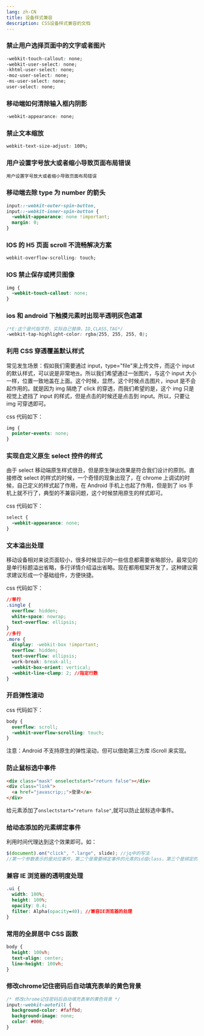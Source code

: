 ```yaml
---
lang: zh-CN
title: 设备样式兼容
description: CSS设备样式兼容的文档
---
```



### 禁止用户选择页面中的文字或者图片

```css
-webkit-touch-callout: none;
-webkit-user-select: none;
-khtml-user-select: none;
-moz-user-select: none;
-ms-user-select: none;
user-select: none;
```

### 移动端如何清除输入框内阴影

```css
-webkit-appearance: none;
```

### 禁止文本缩放

```css
webkit-text-size-adjust: 100%;
```

### 用户设置字号放大或者缩小导致页面布局错误

```css
用户设置字号放大或者缩小导致页面布局错误
```

### 移动端去除 type 为 number 的箭头

```css
input::-webkit-outer-spin-button,
input::-webkit-inner-spin-button {
  -webkit-appearance: none !important;
  margin: 0;
}
```


### IOS 的 H5 页面 scroll 不流畅解决方案

```css
webkit-overflow-scrolling: touch;
```

### IOS 禁止保存或拷贝图像

```css
img {
  -webkit-touch-callout: none;
}
```

### ios 和 android 下触摸元素时出现半透明灰色遮罩

```css
/*E:这个是代指字符，实际自己替换，ID,CLASS,TAG*/
-webkit-tap-highlight-color: rgba(255, 255, 255, 0);
```




###  利用 CSS 穿透覆盖默认样式

常见发生场景：假如我们需要通过 input，type="file"来上传文件，而这个 input 的默认样式，可以说是非常地`丑`。所以我们希望通过一张图片，与这个 input 大小一样，位置一致地盖在上面。这个时候，显然，这个时候点击图片，input 是不会起作用的。就是因为 img 隔绝了 click 的穿透，而我们希望的是，这个 img 只是视觉上遮挡了 input 的样式，但是点击的时候还是点击到 input。所以，只要让 img 可穿透即可。

css 代码如下：

```css
img {
  pointer-events: none;
}
```

### 实现自定义原生 select 控件的样式

由于 select 移动端原生样式很丑，但是原生弹出效果是符合我们设计的原则。直接修改 select 的样式的时候，一个奇怪的现象出现了，在 chrome 上调试的时候，自己定义的样式起了作用，在 Android 手机上也起了作用，但是到了 ios 手机上就不行了，典型的不兼容问题，这个时候禁用原生的样式即可。

css 代码如下：

```css
select {
  -webkit-appearance: none;
}
```

###  文本溢出处理

移动设备相对来说页面较小，很多时候显示的一些信息都需要省略部分。最常见的是单行标题溢出省略，多行详情介绍溢出省略。现在都用框架开发了，这种建议需求建议形成一个基础组件，方便快捷。

css 代码如下：

```css
//单行
.single {
  overflow: hidden;
  white-space: nowrap;
  text-overflow: ellipsis;
}
//多行
.more {
  display: -webkit-box !important;
  overflow: hidden;
  text-overflow: ellipsis;
  work-break: break-all;
  -webkit-box-orient: vertical;
  -webkit-line-clamp: 2; //指定行数
}
```

### 开启弹性滚动

css 代码如下：

```css
body {
  overflow: scroll;
  -webkit-overflow-scrolling: touch;
}
```

注意：Android 不支持原生的弹性滚动，但可以借助第三方库 iScroll 来实现。


### 防止鼠标选中事件

```html
<div class="mask" onselectstart="return false"></div>
<div class="link">
  <a href="javascrip;;">登录</a>
</div>
```

给元素添加了`onslectstart="return false"`,就可以防止鼠标选中事件。

### 给动态添加的元素绑定事件

利用时间代理达到这个效果即可。如：

```js
$(document).on("click", ".large", slide); //jq中的写法
//第一个参数表示的是对应事件，第二个是需要绑定事件的元素的id或class，第三个是绑定的对应的事件函数名
```

### 兼容 IE 浏览器的透明度处理

```css
.ui {
  width: 100%;
  height: 100%;
  opacity: 0.4;
  filter: Alpha(opacity=40); //兼容IE浏览器的处理
}
```


### 常用的全屏居中 CSS 函数

```css
body {
  height: 100vh;
  text-align: center;
  line-height: 100vh;
}
```

### 修改chrome记住密码后自动填充表单的黄色背景

```css
/* 修改chrome记住密码后自动填充表单的黄色背景 */
input:-webkit-autofill {
  background-color: #faffbd;
  background-image: none;
  color: #000;
}
```
